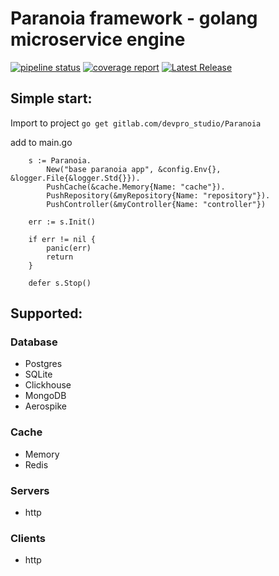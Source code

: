 # Paranoia framework - golang microservice engine

[![pipeline status](https://gitlab.com/devpro_studio/Paranoia/badges/master/pipeline.svg)](https://gitlab.com/devpro_studio/Paranoia/-/commits/master) 
[![coverage report](https://gitlab.com/devpro_studio/Paranoia/badges/master/coverage.svg)](https://gitlab.com/devpro_studio/Paranoia/-/commits/master) 
[![Latest Release](https://gitlab.com/devpro_studio/Paranoia/-/badges/release.svg)](https://gitlab.com/devpro_studio/Paranoia/-/releases)


## Simple start:
Import to project `go get gitlab.com/devpro_studio/Paranoia`

add to main.go

```
	s := Paranoia.
		New("base paranoia app", &config.Env{}, &logger.File{&logger.Std{}}).
		PushCache(&cache.Memory{Name: "cache"}).
		PushRepository(&myRepository{Name: "repository"}).
		PushController(&myController{Name: "controller"})
	
	err := s.Init()

	if err != nil {
		panic(err)
		return
	}
	
	defer s.Stop()
```

## Supported:

### Database

- Postgres
- SQLite
- Clickhouse
- MongoDB
- Aerospike

### Cache

- Memory
- Redis

### Servers

- http

### Clients

- http